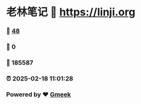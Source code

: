 # 老林笔记 :link: https://linji.org 
### :page_facing_up: [48](https://linji1.github.io/tag.html) 
### :speech_balloon: 0 
### :hibiscus: 185587 
### :alarm_clock: 2025-02-18 11:01:28 
### Powered by :heart: [Gmeek](https://github.com/Meekdai/Gmeek)
